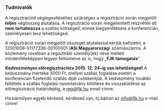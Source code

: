 <h3>Tudnivalók</h3>

A regisztrációd véglegesítéséhez szükséges a regisztráció során megjelölt **teljes** végösszeg átutalása. A regisztráció során megjelenített részvételi díj **nem tartalmazza** a szállás költségeit, ennek kiegyenlítésére a konferencián, személyesen lesz lehetőséged.

A regisztráció során megjelölt összeget átutalással kérjük befizetni, a <span class="emph">12001008-01177336-00100001</span> (**ASi Magyarország**) számlaszámra. A közlemény rovatban a regisztráló személy(ek) neve mellett mindenféleképpen legyen feltüntetve az is, hogy „**FJK támogatás**”.

**Kedvezményes előregisztrációra 2015. 12. 24-ig van lehetőséged!** A kedvezmény mértéke 3000 Ft, mellyel szállás foglalása esetén a konferencián fizetendő szállás díját csökkentjük. A kedvezmény további feltétele a szállás foglalási nyomtatvány kitöltése és visszaküldése az előregisztráció határidejéig, a reg@fjk.hu email címre.

Ha bármilyen egyéb kérésed, kérdésed van, írj bátran az <a href="mailto:info@fjk.hu">info@fjk.hu</a> e-mail címre!
